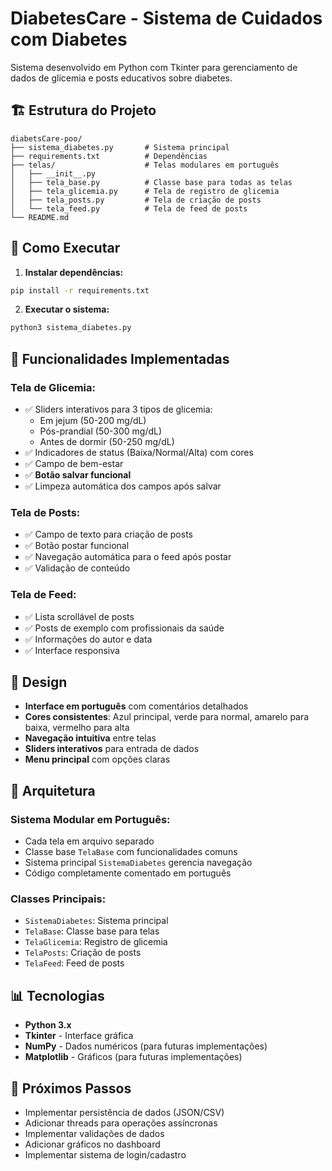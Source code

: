 # DiabetesCare - Sistema de Cuidados com Diabetes

Sistema desenvolvido em Python com Tkinter para gerenciamento de dados de glicemia e posts educativos sobre diabetes.

## 🏗️ Estrutura do Projeto

```
diabetsCare-poo/
├── sistema_diabetes.py       # Sistema principal
├── requirements.txt          # Dependências
├── telas/                    # Telas modulares em português
│   ├── __init__.py
│   ├── tela_base.py          # Classe base para todas as telas
│   ├── tela_glicemia.py      # Tela de registro de glicemia
│   ├── tela_posts.py         # Tela de criação de posts
│   └── tela_feed.py          # Tela de feed de posts
└── README.md
```

## 🚀 Como Executar

1. **Instalar dependências:**
```bash
pip install -r requirements.txt
```

2. **Executar o sistema:**
```bash
python3 sistema_diabetes.py
```

## 📱 Funcionalidades Implementadas

### **Tela de Glicemia:**
- ✅ Sliders interativos para 3 tipos de glicemia:
  - Em jejum (50-200 mg/dL)
  - Pós-prandial (50-300 mg/dL) 
  - Antes de dormir (50-250 mg/dL)
- ✅ Indicadores de status (Baixa/Normal/Alta) com cores
- ✅ Campo de bem-estar
- ✅ **Botão salvar funcional**
- ✅ Limpeza automática dos campos após salvar

### **Tela de Posts:**
- ✅ Campo de texto para criação de posts
- ✅ Botão postar funcional
- ✅ Navegação automática para o feed após postar
- ✅ Validação de conteúdo

### **Tela de Feed:**
- ✅ Lista scrollável de posts
- ✅ Posts de exemplo com profissionais da saúde
- ✅ Informações do autor e data
- ✅ Interface responsiva

## 🎨 Design

- **Interface em português** com comentários detalhados
- **Cores consistentes**: Azul principal, verde para normal, amarelo para baixa, vermelho para alta
- **Navegação intuitiva** entre telas
- **Sliders interativos** para entrada de dados
- **Menu principal** com opções claras

## 🔧 Arquitetura

### **Sistema Modular em Português:**
- Cada tela em arquivo separado
- Classe base `TelaBase` com funcionalidades comuns
- Sistema principal `SistemaDiabetes` gerencia navegação
- Código completamente comentado em português

### **Classes Principais:**
- `SistemaDiabetes`: Sistema principal
- `TelaBase`: Classe base para telas
- `TelaGlicemia`: Registro de glicemia
- `TelaPosts`: Criação de posts
- `TelaFeed`: Feed de posts

## 📊 Tecnologias

- **Python 3.x**
- **Tkinter** - Interface gráfica
- **NumPy** - Dados numéricos (para futuras implementações)
- **Matplotlib** - Gráficos (para futuras implementações)

## 🔮 Próximos Passos

- Implementar persistência de dados (JSON/CSV)
- Adicionar threads para operações assíncronas
- Implementar validações de dados
- Adicionar gráficos no dashboard
- Implementar sistema de login/cadastro